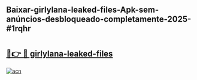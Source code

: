 ## Baixar-girlylana-leaked-files-Apk-sem-anúncios-desbloqueado-completamente-2025-#1rqhr

# <h2><a href="https://ainizakaria.my?title=girlylana-leaked-files&ref=22M">🔗👉 🔴 girlylana-leaked-files</a></h2>

[![acn](https://github.com/user-attachments/assets/0f9c940e-d8b0-45ae-aac7-cd30a18b3e1c)](https://ainizakaria.my?title=girlylana-leaked-files&ref=22M)

